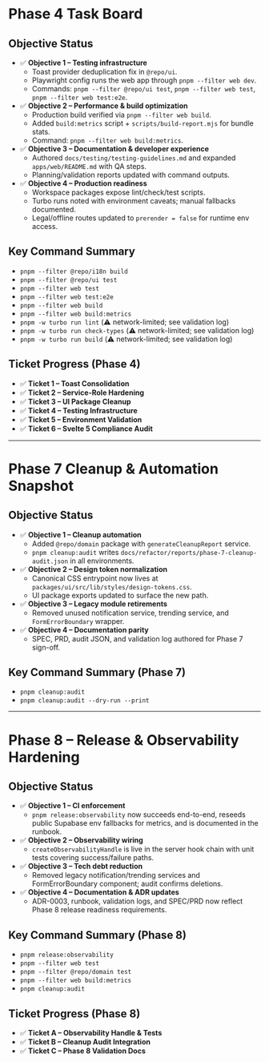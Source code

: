 # Phase 4 Task Board

## Objective Status
- ✅ **Objective 1 – Testing infrastructure**
  - Toast provider deduplication fix in `@repo/ui`.
  - Playwright config runs the web app through `pnpm --filter web dev`.
  - Commands: `pnpm --filter @repo/ui test`, `pnpm --filter web test`,
    `pnpm --filter web test:e2e`.
- ✅ **Objective 2 – Performance & build optimization**
  - Production build verified via `pnpm --filter web build`.
  - Added `build:metrics` script + `scripts/build-report.mjs` for bundle stats.
  - Command: `pnpm --filter web build:metrics`.
- ✅ **Objective 3 – Documentation & developer experience**
  - Authored `docs/testing/testing-guidelines.md` and expanded
    `apps/web/README.md` with QA steps.
  - Planning/validation reports updated with command outputs.
- ✅ **Objective 4 – Production readiness**
  - Workspace packages expose lint/check/test scripts.
  - Turbo runs noted with environment caveats; manual fallbacks documented.
  - Legal/offline routes updated to `prerender = false` for runtime env access.

## Key Command Summary
- `pnpm --filter @repo/i18n build`
- `pnpm --filter @repo/ui test`
- `pnpm --filter web test`
- `pnpm --filter web test:e2e`
- `pnpm --filter web build`
- `pnpm --filter web build:metrics`
- `pnpm -w turbo run lint` (⚠️ network-limited; see validation log)
- `pnpm -w turbo run check-types` (⚠️ network-limited; see validation log)
- `pnpm -w turbo run build` (⚠️ network-limited; see validation log)

## Ticket Progress (Phase 4)
- ✅ **Ticket 1 – Toast Consolidation**
- ✅ **Ticket 2 – Service-Role Hardening**
- ✅ **Ticket 3 – UI Package Cleanup**
- ✅ **Ticket 4 – Testing Infrastructure**
- ✅ **Ticket 5 – Environment Validation**
- ✅ **Ticket 6 – Svelte 5 Compliance Audit**

---

# Phase 7 Cleanup & Automation Snapshot

## Objective Status
- ✅ **Objective 1 – Cleanup automation**
  - Added `@repo/domain` package with `generateCleanupReport` service.
  - `pnpm cleanup:audit` writes `docs/refactor/reports/phase-7-cleanup-audit.json` in all environments.
- ✅ **Objective 2 – Design token normalization**
  - Canonical CSS entrypoint now lives at `packages/ui/src/lib/styles/design-tokens.css`.
  - UI package exports updated to surface the new path.
- ✅ **Objective 3 – Legacy module retirements**
  - Removed unused notification service, trending service, and `FormErrorBoundary` wrapper.
- ✅ **Objective 4 – Documentation parity**
  - SPEC, PRD, audit JSON, and validation log authored for Phase 7 sign-off.

## Key Command Summary (Phase 7)
- `pnpm cleanup:audit`
- `pnpm cleanup:audit --dry-run --print`

---

# Phase 8 – Release & Observability Hardening

## Objective Status
- ✅ **Objective 1 – CI enforcement**
  - `pnpm release:observability` now succeeds end-to-end, reseeds public Supabase env fallbacks for metrics, and is documented in the runbook.
- ✅ **Objective 2 – Observability wiring**
  - `createObservabilityHandle` is live in the server hook chain with unit tests covering success/failure paths.
- ✅ **Objective 3 – Tech debt reduction**
  - Removed legacy notification/trending services and FormErrorBoundary component; audit confirms deletions.
- ✅ **Objective 4 – Documentation & ADR updates**
  - ADR-0003, runbook, validation logs, and SPEC/PRD now reflect Phase 8 release readiness requirements.

## Key Command Summary (Phase 8)
- `pnpm release:observability`
- `pnpm --filter web test`
- `pnpm --filter @repo/domain test`
- `pnpm --filter web build:metrics`
- `pnpm cleanup:audit`

## Ticket Progress (Phase 8)
- ✅ **Ticket A – Observability Handle & Tests**
- ✅ **Ticket B – Cleanup Audit Integration**
- ✅ **Ticket C – Phase 8 Validation Docs**
